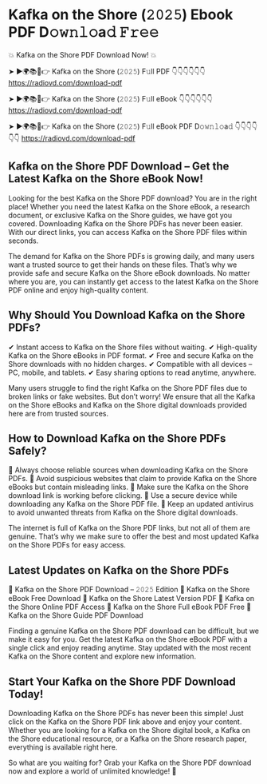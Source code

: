 # Kafka on the Shore (𝟸𝟶𝟸𝟻) Ebook PDF D𝚘𝚠𝚗𝚕𝚘a𝚍 𝙵𝚛𝚎𝚎

💥 Kafka on the Shore PDF Download Now! 💥

➤ ►🌍📚📱👉 Kafka on the Shore (𝟸𝟶𝟸𝟻) F𝚞ll PDF 👇👇👇👇👇👇
https://radiovd.com/download-pdf

➤ ►🌍📚📱👉 Kafka on the Shore (𝟸𝟶𝟸𝟻) F𝚞ll eBook 👇👇👇👇👇👇
https://radiovd.com/download-pdf

➤ ►🌍📚📱👉 Kafka on the Shore (𝟸𝟶𝟸𝟻) F𝚞ll eBook PDF D𝚘𝚠𝚗𝚕𝚘a𝚍 👇👇👇👇👇👇
https://radiovd.com/download-pdf

## Kafka on the Shore PDF Download – Get the Latest Kafka on the Shore eBook Now!

Looking for the best Kafka on the Shore PDF download? You are in the right place! Whether you need the latest Kafka on the Shore eBook, a research document, or exclusive Kafka on the Shore guides, we have got you covered. Downloading Kafka on the Shore PDFs has never been easier. With our direct links, you can access Kafka on the Shore PDF files within seconds.

The demand for Kafka on the Shore PDFs is growing daily, and many users want a trusted source to get their hands on these files. That’s why we provide safe and secure Kafka on the Shore eBook downloads. No matter where you are, you can instantly get access to the latest Kafka on the Shore PDF online and enjoy high-quality content.

## Why Should You Download Kafka on the Shore PDFs?

✔ Instant access to Kafka on the Shore files without waiting.
✔ High-quality Kafka on the Shore eBooks in PDF format.
✔ Free and secure Kafka on the Shore downloads with no hidden charges.
✔ Compatible with all devices – PC, mobile, and tablets.
✔ Easy sharing options to read anytime, anywhere.

Many users struggle to find the right Kafka on the Shore PDF files due to broken links or fake websites. But don’t worry! We ensure that all the Kafka on the Shore eBooks and Kafka on the Shore digital downloads provided here are from trusted sources.

## How to Download Kafka on the Shore PDFs Safely?

📌 Always choose reliable sources when downloading Kafka on the Shore PDFs.
📌 Avoid suspicious websites that claim to provide Kafka on the Shore eBooks but contain misleading links.
📌 Make sure the Kafka on the Shore download link is working before clicking.
📌 Use a secure device while downloading any Kafka on the Shore PDF file.
📌 Keep an updated antivirus to avoid unwanted threats from Kafka on the Shore digital downloads.

The internet is full of Kafka on the Shore PDF links, but not all of them are genuine. That’s why we make sure to offer the best and most updated Kafka on the Shore PDFs for easy access.

## Latest Updates on Kafka on the Shore PDFs

🔹 Kafka on the Shore PDF Download – 𝟸𝟶𝟸𝟻 Edition
🔹 Kafka on the Shore eBook Free Download
🔹 Kafka on the Shore Latest Version PDF
🔹 Kafka on the Shore Online PDF Access
🔹 Kafka on the Shore Full eBook PDF Free
🔹 Kafka on the Shore Guide PDF Download

Finding a genuine Kafka on the Shore PDF download can be difficult, but we make it easy for you. Get the latest Kafka on the Shore eBook PDF with a single click and enjoy reading anytime. Stay updated with the most recent Kafka on the Shore content and explore new information.

## Start Your Kafka on the Shore PDF Download Today!

Downloading Kafka on the Shore PDFs has never been this simple! Just click on the Kafka on the Shore PDF link above and enjoy your content. Whether you are looking for a Kafka on the Shore digital book, a Kafka on the Shore educational resource, or a Kafka on the Shore research paper, everything is available right here.

So what are you waiting for? Grab your Kafka on the Shore PDF download now and explore a world of unlimited knowledge! 🚀